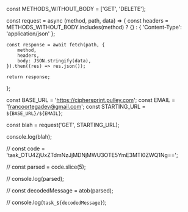 const METHODS_WITHOUT_BODY = ['GET', 'DELETE'];

const request = async (method, path, data) => {
const headers = METHODS_WITHOUT_BODY.includes(method)
? {}
: { 'Content-Type': 'application/json' };

    const response = await fetch(path, {
    	method,
    	headers,
    	body: JSON.stringify(data),
    }).then((res) => res.json());

    return response;

};

const BASE_URL = 'https://ciphersprint.pulley.com';
const EMAIL = 'francoortegadev@gmail.com';
const STARTING_URL = `${BASE_URL}/${EMAIL}`;

const blah = request('GET', STARTING_URL);

console.log(blah);

// const code = 'task_OTU4ZjUxZTdmNzJjMDNjMWU3OTE5YmE3MTI0ZWQ1Ng==';

// const parsed = code.slice(5);

// console.log(parsed);

// const decodedMessage = atob(parsed);

// console.log(`task_${decodedMessage}`);
